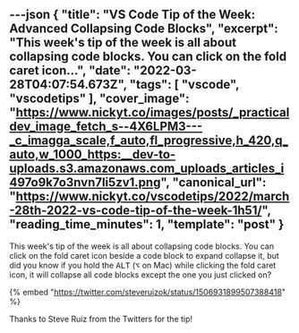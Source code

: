 ---json
{
  "title": "VS Code Tip of the Week: Advanced Collapsing Code Blocks",
  "excerpt": "This week's tip of the week is all about collapsing code blocks. You can click on the fold caret icon...",
  "date": "2022-03-28T04:07:54.673Z",
  "tags": [
    "vscode",
    "vscodetips"
  ],
  "cover_image": "https://www.nickyt.co/images/posts/_practicaldev_image_fetch_s--4X6LPM3---_c_imagga_scale,f_auto,fl_progressive,h_420,q_auto,w_1000_https:__dev-to-uploads.s3.amazonaws.com_uploads_articles_i497o9k7o3nvn7li5zv1.png",
  "canonical_url": "https://www.nickyt.co/vscodetips/2022/march-28th-2022-vs-code-tip-of-the-week-1h51/",
  "reading_time_minutes": 1,
  "template": "post"
}
---

This week's tip of the week is all about collapsing code blocks. You can click on the fold caret icon beside a code block to expand collapse it, but did you know if you hold the <kbd>ALT</kbd> (<kbd>⌥</kbd> on Mac) while clicking the fold caret icon, it will collapse all code blocks except the one you just clicked on?

{% embed "https://twitter.com/steveruizok/status/1506931899507388418" %}

Thanks to Steve Ruiz from the Twitters for the tip!
